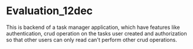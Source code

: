 # Evaluation_12dec
This is backend of a task manager application, which have features like authentication, crud operation on the tasks user created and authorization so that other users can only read can't perform other crud operations.
